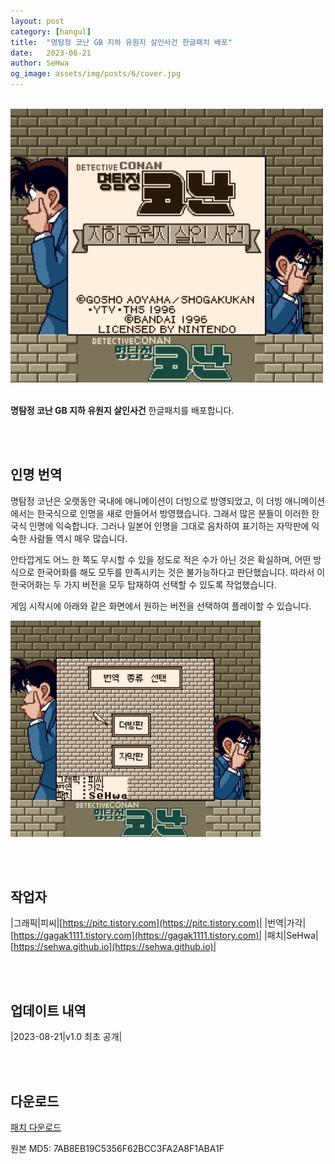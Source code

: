 ```yaml
---
layout: post
category: [hangul]
title:  "명탐정 코난 GB 지하 유원지 살인사건 한글패치 배포"
date:   2023-08-21
author: SeHwa
og_image: assets/img/posts/6/cover.jpg
---
```


<br>

<div markdown=1 class="sx-center">
<a href="/assets/img/posts/6/cover.jpg" data-lity>
  <img src="/assets/img/posts/6/cover.jpg" style="width:500px" />
</a>
</div>

<br>

**명탐정 코난 GB 지하 유원지 살인사건** 한글패치를 배포합니다.

<br><br>

## 인명 번역

명탐정 코난은 오랫동안 국내에 애니메이션이 더빙으로 방영되었고, 이 더빙 애니메이션에서는 한국식으로 인명을 새로 만들어서 방영했습니다. 그래서 많은 분들이 이러한 한국식 인명에 익숙합니다. 그러나 일본어 인명을 그대로 음차하여 표기하는 자막판에 익숙한 사람들 역시 매우 많습니다.

안타깝게도 어느 한 쪽도 무시할 수 있을 정도로 적은 수가 아닌 것은 확실하며, 어떤 방식으로 한국어화를 해도 모두를 만족시키는 것은 불가능하다고 판단했습니다. 따라서 이 한국어화는 두 가지 버전을 모두 탑재하여 선택할 수 있도록 작업했습니다.

게임 시작시에 아래와 같은 화면에서 원하는 버전을 선택하여 플레이할 수 있습니다.

<div markdown=1 class="sx-center">
<a href="/assets/img/posts/6/1.jpg" data-lity>
  <img src="/assets/img/posts/6/1.jpg" style="width:400px" />
</a>
</div>

<br><br>

## 작업자

|그래픽|피씨|[https://pitc.tistory.com](https://pitc.tistory.com)|
|번역|가각|[https://gagak1111.tistory.com](https://gagak1111.tistory.com)|
|패치|SeHwa|[https://sehwa.github.io](https://sehwa.github.io)|

<br><br>

## 업데이트 내역

|2023-08-21|v1.0 최초 공개|

<br><br>

## 다운로드

<div class="sx-button">
  <a href="https://github.com/SeHwa/detective-conan-1-gb-hangul-patch/releases/download/v1.0/patch_v1.0.xdelta" class="sx-button__content github">
    <p>패치 다운로드</p>
  </a>
</div>
원본 MD5: 7AB8EB19C5356F62BCC3FA2A8F1ABA1F
<br>
